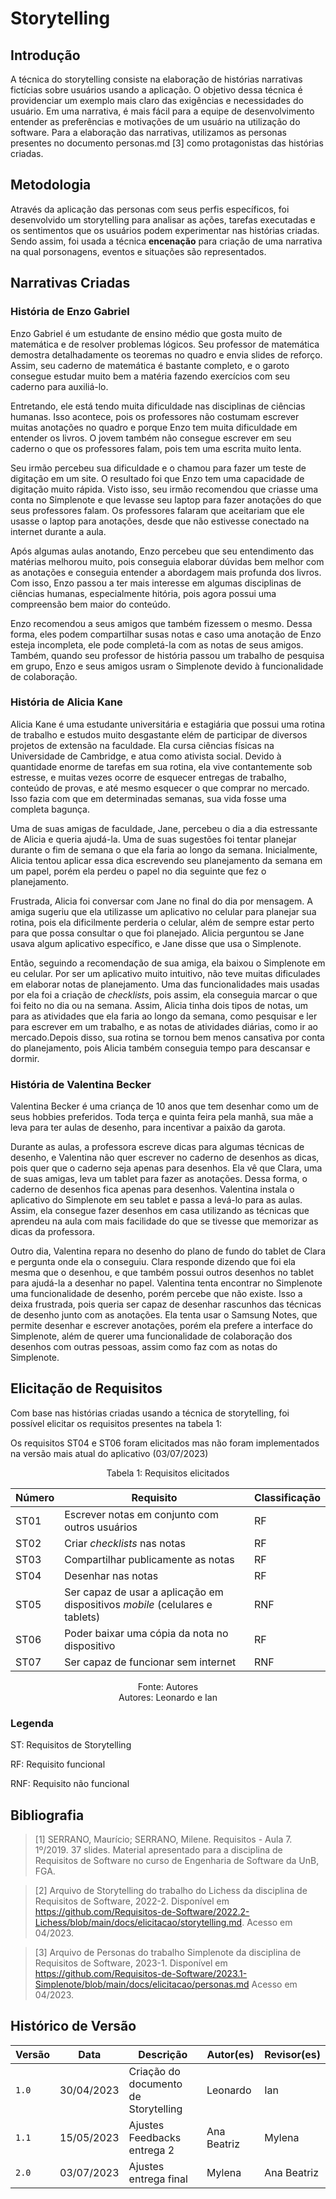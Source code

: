 # Storytelling

## Introdução

A técnica do storytelling consiste na elaboração de histórias narrativas fictícias sobre usuários usando a aplicação. O objetivo dessa técnica é providenciar um exemplo mais claro das exigências e necessidades do usuário. Em uma narrativa, é mais fácil para a equipe de desenvolvimento entender as preferências e motivações de um usuário na utilização do software. Para a elaboração das narrativas, utilizamos as personas presentes no documento personas.md [3] como protagonistas das histórias criadas.

## Metodologia

Através da aplicação das personas com seus perfis específicos, foi desenvolvido um storytelling para analisar as ações, tarefas executadas e os sentimentos que os usuários podem experimentar nas histórias criadas. Sendo assim, foi usada a técnica **encenação** para criação de uma narrativa na qual porsonagens, eventos e situações são representados.

## Narrativas Criadas

### História de Enzo Gabriel

Enzo Gabriel é um estudante de ensino médio que gosta muito de matemática e de resolver problemas lógicos. Seu professor de matemática demostra detalhadamente os teoremas no quadro e envia slides de reforço. Assim, seu caderno de matemática é bastante completo, e o garoto consegue estudar muito bem a matéria fazendo exercícios com seu caderno para auxiliá-lo.

Entretando, ele está tendo muita dificuldade nas disciplinas de ciências humanas. Isso acontece, pois os professores não costumam escrever muitas anotações no quadro e porque Enzo tem muita dificuldade em entender os livros. O jovem também não consegue escrever em seu caderno o que os professores falam, pois tem uma escrita muito lenta.

Seu irmão percebeu sua dificuldade e o chamou para fazer um teste de digitação em um site. O resultado foi que Enzo tem uma capacidade de digitação muito rápida. Visto isso, seu irmão recomendou que criasse uma conta no Simplenote e que levasse seu laptop para fazer anotações do que seus professores falam. Os professores falaram que aceitariam que ele usasse o laptop para anotações, desde que não estivesse conectado na internet durante a aula.

Após algumas aulas anotando, Enzo percebeu que seu entendimento das matérias melhorou muito, pois conseguia elaborar dúvidas bem melhor com as anotações e conseguia entender a abordagem mais profunda dos livros. Com isso, Enzo passou a ter mais interesse em algumas disciplinas de ciências humanas, especialmente hitória, pois agora possui uma compreensão bem maior do conteúdo.

Enzo recomendou a seus amigos que também fizessem o mesmo. Dessa forma, eles podem compartilhar susas notas e caso uma anotação de Enzo esteja incompleta, ele pode completá-la com as notas de seus amigos. Também, quando seu professor de história passou um trabalho de pesquisa em grupo, Enzo e seus amigos usram o Simplenote devido à funcionalidade de colaboração.

### História de Alicia Kane

Alicia Kane é uma estudante universitária e estagiária que possui uma rotina de trabalho e estudos muito desgastante elém de participar de diversos projetos de extensão na faculdade. Ela cursa ciências físicas na Universidade de Cambridge, e atua como ativista social. Devido à quantidade enorme de tarefas em sua rotina, ela vive contantemente sob estresse, e muitas vezes ocorre de esquecer entregas de trabalho, conteúdo de provas, e até mesmo esquecer o que comprar no mercado. Isso fazia com que em determinadas semanas, sua vida fosse uma completa bagunça.

Uma de suas amigas de faculdade, Jane, percebeu o dia a dia estressante de Alicia e queria ajudá-la. Uma de suas sugestões foi tentar planejar durante o fim de semana o que ela faria ao longo da semana. Inicialmente, Alicia tentou aplicar essa dica escrevendo seu planejamento da semana em um papel, porém ela perdeu o papel no dia seguinte que fez o planejamento.

Frustrada, Alicia foi conversar com Jane no final do dia por mensagem. A amiga sugeriu que ela utilizasse um aplicativo no celular para planejar sua rotina, pois ela dificilmente perderia o celular, além de sempre estar perto para que possa consultar o que foi planejado. Alicia perguntou se Jane usava algum aplicativo específico, e Jane disse que usa o Simplenote.

Então, seguindo a recomendação de sua amiga, ela baixou o Simplenote em eu celular. Por ser um aplicativo muito intuitivo, não teve muitas dificulades em elaborar notas de planejamento. Uma das funcionalidades mais usadas por ela foi a criação de _checklists_, pois assim, ela conseguia marcar o que foi feito no dia ou na semana. Assim, Alicia tinha dois tipos de notas, um para as atividades que ela faria ao longo da semana, como pesquisar e ler para escrever em um trabalho, e as notas de atividades diárias, como ir ao mercado.Depois disso, sua rotina se tornou bem menos cansativa por conta do planejamento, pois Alicia também conseguia tempo para descansar e dormir.

### História de Valentina Becker

Valentina Becker é uma criança de 10 anos que tem desenhar como um de seus hobbies preferidos. Toda terça e quinta feira pela manhã, sua mãe a leva para ter aulas de desenho, para incentivar a paixão da garota.

Durante as aulas, a professora escreve dicas para algumas técnicas de desenho, e Valentina não quer escrever no caderno de desenhos as dicas, pois quer que o caderno seja apenas para desenhos. Ela vê que Clara, uma de suas amigas, leva um tablet para fazer as anotações. Dessa forma, o caderno de desenhos fica apenas para desenhos. Valentina instala o aplicativo do Simplenote em seu tablet e passa a levá-lo para as aulas. Assim, ela consegue fazer desenhos em casa utilizando as técnicas que aprendeu na aula com mais facilidade do que se tivesse que memorizar as dicas da professora.

Outro dia, Valentina repara no desenho do plano de fundo do tablet de Clara e pergunta onde ela o conseguiu. Clara responde dizendo que foi ela mesma que o desenhou, e que também possui outros desenhos no tablet para ajudá-la a desenhar no papel. Valentina tenta encontrar no Simplenote uma funcionalidade de desenho, porém percebe que não existe. Isso a deixa frustrada, pois queria ser capaz de desenhar rascunhos das técnicas de desenho junto com as anotações. Ela tenta usar o Samsung Notes, que permite desenhar e escrever anotações, porém ela prefere a interface do Simplenote, além de querer uma funcionalidade de colaboração dos desenhos com outras pessoas, assim como faz com as notas do Simplenote.

## Elicitação de Requisitos

Com base nas histórias criadas usando a técnica de storytelling, foi possível elicitar os requisitos presentes na tabela 1:

Os requisitos ST04 e ST06 foram elicitados mas não foram implementados na versão mais atual do aplicativo (03/07/2023)

<center>
<p align="center"> Tabela 1: Requisitos elicitados </p>
  
| Número | Requisito                                                                    | Classificação |
| ------ | ---------------------------------------------------------------------------- | ------------- |
| ST01   | Escrever notas em conjunto com outros usuários                               | RF            |
| ST02   | Criar _checklists_ nas notas                                                 | RF            |
| ST03   | Compartilhar publicamente as notas                                           | RF            |
| ST04   | Desenhar nas notas                                                           | RF            |
| ST05   | Ser capaz de usar a aplicação em dispositivos _mobile_ (celulares e tablets) | RNF           |
| ST06   | Poder baixar uma cópia da nota no dispositivo                                | RF            |
| ST07   | Ser capaz de funcionar sem internet                                          | RNF           |

</center>
<p align="center"> Fonte: Autores <br> Autores: Leonardo e Ian </p>

### Legenda

ST: Requisitos de Storytelling

RF: Requisito funcional

RNF: Requisito não funcional

## Bibliografia

> [1] SERRANO, Maurício; SERRANO, Milene. Requisitos - Aula 7. 1º/2019. 37 slides. Material apresentado para a disciplina de Requisitos de Software no curso de Engenharia de Software da UnB, FGA.

> [2] Arquivo de Storytelling do trabalho do Lichess da disciplina de Requisitos de Software, 2022-2. Disponível em <https://github.com/Requisitos-de-Software/2022.2-Lichess/blob/main/docs/elicitacao/storytelling.md>. Acesso em 04/2023.

> [3] Arquivo de Personas do trabalho Simplenote da disciplina de Requisitos de Software, 2023-1. Disponível em <https://github.com/Requisitos-de-Software/2023.1-Simplenote/blob/main/docs/elicitacao/personas.md> Acesso em 04/2023.

## Histórico de Versão

| Versão | Data       | Descrição                            | Autor(es)   | Revisor(es) |
| ------ | ---------- | ------------------------------------ | ----------- | ----------- |
| `1.0`  | 30/04/2023 | Criação do documento de Storytelling | Leonardo    | Ian         |
| `1.1`  | 15/05/2023 | Ajustes Feedbacks entrega 2          | Ana Beatriz | Mylena      |
| `2.0`  | 03/07/2023 | Ajustes entrega final                | Mylena      | Ana Beatriz |
